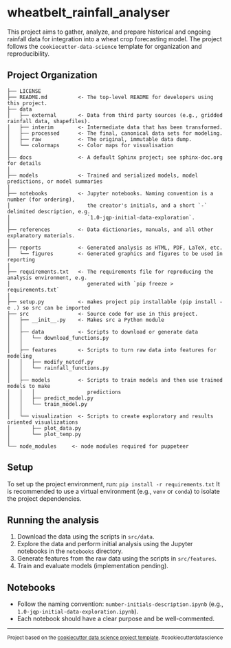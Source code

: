 wheatbelt_rainfall_analyser
==============================

This project aims to gather, analyze, and prepare historical and ongoing rainfall data for integration into a wheat crop forecasting model. The project follows the `cookiecutter-data-science` template for organization and reproducibility.


Project Organization
------------

    ├── LICENSE
    ├── README.md          <- The top-level README for developers using this project.
    ├── data
    │   ├── external       <- Data from third party sources (e.g., gridded rainfall data, shapefiles).
    │   ├── interim        <- Intermediate data that has been transformed.
    │   ├── processed      <- The final, canonical data sets for modeling.
    │   ├── raw            <- The original, immutable data dump.
    │   └── colormaps      <- Color maps for visualisation
    │
    ├── docs               <- A default Sphinx project; see sphinx-doc.org for details
    │
    ├── models             <- Trained and serialized models, model predictions, or model summaries
    │
    ├── notebooks          <- Jupyter notebooks. Naming convention is a number (for ordering),
    │                         the creator's initials, and a short `-` delimited description, e.g.
    │                         `1.0-jqp-initial-data-exploration`.
    │
    ├── references         <- Data dictionaries, manuals, and all other explanatory materials.
    │
    ├── reports            <- Generated analysis as HTML, PDF, LaTeX, etc.
    │   └── figures        <- Generated graphics and figures to be used in reporting
    │
    ├── requirements.txt   <- The requirements file for reproducing the analysis environment, e.g.
    │                         generated with `pip freeze > requirements.txt`
    │
    ├── setup.py           <- makes project pip installable (pip install -e .) so src can be imported
    ├── src                <- Source code for use in this project.
    │   ├── __init__.py    <- Makes src a Python module
    │   │
    │   ├── data           <- Scripts to download or generate data
    │   │   └── download_functions.py
    │   │
    │   ├── features       <- Scripts to turn raw data into features for modeling
    │   │   ├── modify_netcdf.py
    │   │   └── rainfall_functions.py
    │   │
    │   ├── models         <- Scripts to train models and then use trained models to make
    │   │   │                 predictions
    │   │   ├── predict_model.py
    │   │   └── train_model.py
    │   │
    │   └── visualization  <- Scripts to create exploratory and results oriented visualizations
    │       ├── plot_data.py
    │       └── plot_temp.py
    │
    └── node_modules     <- node modules required for puppeteer




Setup
-----
To set up the project environment, run:
`pip install -r requirements.txt`
It is recommended to use a virtual environment (e.g., `venv` or `conda`) to isolate the project dependencies.


Running the analysis
--------------------
1.  Download the data using the scripts in `src/data`.
2.  Explore the data and perform initial analysis using the Jupyter notebooks in the `notebooks` directory.
3.  Generate features from the raw data using the scripts in `src/features`.
4.  Train and evaluate models (implementation pending).


Notebooks
---------
*   Follow the naming convention: `number-initials-description.ipynb` (e.g., `1.0-jqp-initial-data-exploration.ipynb`).
*   Each notebook should have a clear purpose and be well-commented.


--------

<p><small>Project based on the <a target="_blank" href="https://drivendata.github.io/cookiecutter-data-science/">cookiecutter data science project template</a>. #cookiecutterdatascience</small></p>
